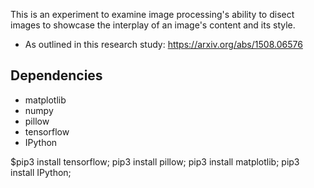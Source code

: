 This is an experiment to examine image processing's ability to disect images to
showcase the interplay of an image's content and its style.

- As outlined in this research study: https://arxiv.org/abs/1508.06576

## Dependencies

- matplotlib
- numpy
- pillow
- tensorflow
- IPython

$pip3 install tensorflow;
pip3 install pillow;
pip3 install matplotlib;
pip3 install IPython;
